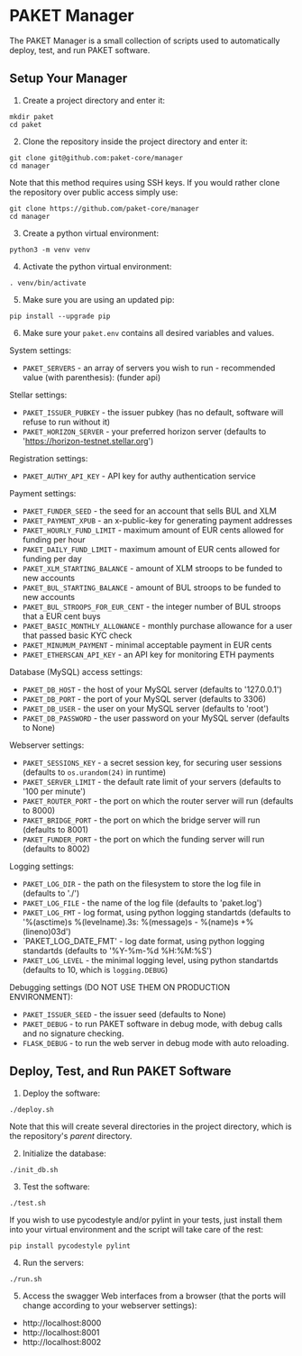 PAKET Manager
=============

The PAKET Manager is a small collection of scripts used to automatically deploy, test, and run PAKET software.

Setup Your Manager
------------------

1. Create a project directory and enter it:
```shell
mkdir paket
cd paket
```

2. Clone the repository inside the project directory and enter it:
```shell
git clone git@github.com:paket-core/manager
cd manager
```

Note that this method requires using SSH keys. If you would rather clone the
repository over public access simply use:
```shell
git clone https://github.com/paket-core/manager
cd manager
```

3. Create a python virtual environment:
```shell
python3 -m venv venv
```

4. Activate the python virtual environment:
```shell
. venv/bin/activate
```

5. Make sure you are using an updated pip:
```shell
pip install --upgrade pip
```

6. Make sure your `paket.env` contains all desired variables and values.

System settings:
  * `PAKET_SERVERS` - an array of servers you wish to run - recommended value (with parenthesis): (funder api)

Stellar settings:
  * `PAKET_ISSUER_PUBKEY` - the issuer pubkey (has no default, software will
    refuse to run without it)
  * `PAKET_HORIZON_SERVER` - your preferred horizon server (defaults to
    'https://horizon-testnet.stellar.org')

Registration settings:
  * `PAKET_AUTHY_API_KEY` - API key for authy authentication service 

Payment settings:
  * `PAKET_FUNDER_SEED` - the seed for an account that sells BUL and XLM
  * `PAKET_PAYMENT_XPUB` - an x-public-key for generating payment addresses
  * `PAKET_HOURLY_FUND_LIMIT` - maximum amount of EUR cents allowed for funding per hour
  * `PAKET_DAILY_FUND_LIMIT` - maximum amount of EUR cents allowed for funding per day
  * `PAKET_XLM_STARTING_BALANCE` - amount of XLM stroops to be funded to new accounts
  * `PAKET_BUL_STARTING_BALANCE` - amount of BUL stroops to be funded to new accounts
  * `PAKET_BUL_STROOPS_FOR_EUR_CENT` - the integer number of BUL stroops that a EUR cent buys
  * `PAKET_BASIC_MONTHLY_ALLOWANCE` - monthly purchase allowance for a user that passed basic KYC check
  * `PAKET_MINUMUM_PAYMENT` - minimal acceptable payment in EUR cents
  * `PAKET_ETHERSCAN_API_KEY` - an API key for monitoring ETH payments

Database (MySQL) access settings:
  * `PAKET_DB_HOST` - the host of your MySQL server (defaults to '127.0.0.1')
  * `PAKET_DB_PORT` - the port of your MySQL server (defaults to 3306)
  * `PAKET_DB_USER` - the user on your MySQL server (defaults to 'root')
  * `PAKET_DB_PASSWORD` - the user password on your MySQL server (defaults to None)

Webserver settings:
  * `PAKET_SESSIONS_KEY` - a secret session key, for securing user sessions
    (defaults to `os.urandom(24)` in runtime)
  * `PAKET_SERVER_LIMIT` - the default rate limit of your servers (defaults to
    '100 per minute')
  * `PAKET_ROUTER_PORT` - the port on which the router server will run (defaults to 8000)
  * `PAKET_BRIDGE_PORT` - the port on which the bridge server will run (defaults to 8001)
  * `PAKET_FUNDER_PORT` - the port on which the funding server will run
    (defaults to 8002)

Logging settings:
  * `PAKET_LOG_DIR` - the path on the filesystem to store the log file in
    (defaults to './')
  * `PAKET_LOG_FILE` - the name of the log file (defaults to 'paket.log')
  * `PAKET_LOG_FMT` - log format, using python logging standartds (defaults to
    '%(asctime)s %(levelname).3s: %(message)s - %(name)s +%(lineno)03d')
  * `PAKET_LOG_DATE_FMT' - log date format, using python logging standartds
    (defaults to '%Y-%m-%d %H:%M:%S')
  * `PAKET_LOG_LEVEL` - the minimal logging level, using python standartds
    (defaults to 10, which is `logging.DEBUG`)

Debugging settings (DO NOT USE THEM ON PRODUCTION ENVIRONMENT):
  * `PAKET_ISSUER_SEED` - the issuer seed (defaults to None)
  * `PAKET_DEBUG` - to run PAKET software in debug mode, with debug calls and no signature checking.
  * `FLASK_DEBUG` - to run the web server in debug mode with auto reloading.

Deploy, Test, and Run PAKET Software
------------------------------------

1. Deploy the software:
```shell
./deploy.sh
```

Note that this will create several directories in the project directory, which is the repository's *parent* directory.

2. Initialize the database:
```shell
./init_db.sh
```

3. Test the software:
```shell
./test.sh
```

If you wish to use pycodestyle and/or pylint in your tests, just install them
into your virtual environment and the script will take care of the rest:
```shell
pip install pycodestyle pylint
```

4. Run the servers:
```shell
./run.sh
```

5. Access the swagger Web interfaces from a browser (that the ports will change
   according to your webserver settings):
  * http://localhost:8000
  * http://localhost:8001
  * http://localhost:8002
